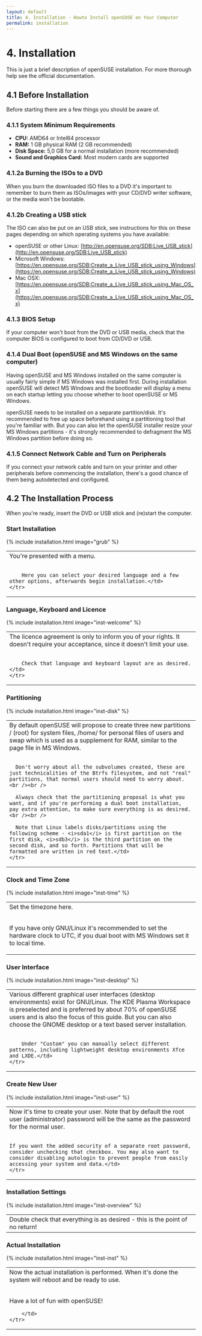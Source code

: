 ```yaml
---
layout: default
title: 4. Installation - Howto Install openSUSE on Your Computer
permalink: installation
---
```


# 4. Installation

This is just a brief description of openSUSE installation. For more thorough help see the official documentation.

## 4.1 Before Installation

Before starting there are a few things you should be aware of.

### 4.1.1 System Minimum Requirements

- **CPU:** AMD64 or Intel64 processor
- **RAM:** 1 GB physical RAM (2 GB recommended)
- **Disk Space:** 5,0 GB for a normal installation (more recommended)
- **Sound and Graphics Card:** Most modern cards are supported

### 4.1.2a Burning the ISOs to a DVD

When you burn the downloaded ISO files to a DVD it's important to remember to burn them as ISOs/images with your CD/DVD writer software, or the media won't be bootable.

### 4.1.2b Creating a USB stick

The ISO can also be put on an USB stick, see instructions for this on these pages depending on which operating systems you have available:

- openSUSE or other Linux: [http://en.opensuse.org/SDB:Live_USB_stick](http://en.opensuse.org/SDB:Live_USB_stick)
- Microsoft Windows: [https://en.opensuse.org/SDB:Create_a_Live_USB_stick_using_Windows](https://en.opensuse.org/SDB:Create_a_Live_USB_stick_using_Windows)
- Mac OSX: [https://en.opensuse.org/SDB:Create_a_Live_USB_stick_using_Mac_OS_x](https://en.opensuse.org/SDB:Create_a_Live_USB_stick_using_Mac_OS_x)

### 4.1.3 BIOS Setup

If your computer won't boot from the DVD or USB media, check that the computer BIOS is configured to boot from CD/DVD or USB.

### 4.1.4 Dual Boot (openSUSE and MS Windows on the same computer)

Having openSUSE and MS Windows installed on the same computer is usually fairly simple if MS Windows was installed first. During installation openSUSE will detect MS Windows and the bootloader will display a menu on each startup letting you choose whether to boot openSUSE or MS Windows.

openSUSE needs to be installed on a separate partition/disk. It's recommended to free up space beforehand using a partitioning tool that you're familiar with. But you can also let the openSUSE installer resize your MS Windows partitions - it's strongly recommended to defragment the MS Windows partition before doing so.

### 4.1.5 Connect Network Cable and Turn on Peripherals

If you connect your network cable and turn on your printer and other peripherals before commencing the installation, there's a good chance of them being autodetected and configured.

## 4.2 The Installation Process

When you're ready, insert the DVD or USB stick and (re)start the computer.

### Start Installation

<table>
	<tr>
		{% include installation.html image="grub" %}
		<td valign="top">You're presented with a menu.<br /><br />

		Here you can select your desired language and a few other options, afterwards begin installation.</td>
	</tr>
</table>

### Language, Keyboard and Licence

<table>
	<tr>
		{% include installation.html image="inst-welcome" %}
		<td valign="top">The licence agreement is only to inform you of your rights. It doesn't require your acceptance, since it doesn't limit your use.<br /><br />

		Check that language and keyboard layout are as desired.</td>
	</tr>
</table>

### Partitioning

<table>
	<tr>
		{% include installation.html image="inst-disk" %}
	  <td valign="top">By default openSUSE will propose to create three new partitions / (root) for system files, /home/ for personal files of users and swap which is used as a supplement for RAM, similar to the page file in MS Windows.<br /><br />

	  Don't worry about all the subvolumes created, these are just technicalities of the Btrfs filesystem, and not "real" partitions, that normal users should need to worry about.<br /><br />

	  Always check that the partitioning proposal is what you want, and if you're performing a dual boot installation, pay extra attention, to make sure everything is as desired.<br /><br />

	  Note that Linux labels disks/partitions using the following scheme - <i>sda1</i> is first partition on the first disk, <i>sdb3</i> is the third partition on the second disk, and so forth. Partitions that will be formatted are written in red text.</td>
	</tr>
</table>

### Clock and Time Zone

<table>
	<tr>
		{% include installation.html image="inst-time" %}
		<td valign="top">Set the timezone here.<br /><br />

If you have only GNU/Linux it's recommended to set the hardware clock to UTC, if you dual boot with MS Windows set it to local time.</td>
	</tr>
</table>

### User Interface

<table>
	<tr>
		{% include installation.html image="inst-desktop" %}
		<td valign="top">Various different graphical user interfaces (desktop environments) exist for GNU/Linux. The KDE Plasma Workspace is preselected and is preferred by about 70% of openSUSE users and is also the focus of this guide. But you can also choose the GNOME desktop or a text based server installation.<br /><br />

		Under "Custom" you can manually select different patterns, including lightweight desktop environments Xfce and LXDE.</td>
	</tr>
</table>

### Create New User

<table>
	<tr>
	{% include installation.html image="inst-user" %}
	<td valign="top">Now it's time to create your user. Note that by default the root user (administrator) password will be the same as the password for the normal user.<br /><br />

	If you want the added security of a separate root password, consider unchecking that checkbox. You may also want to consider disabling autologin to prevent people from easily accessing your system and data.</td>
	</tr>
</table>

### Installation Settings

<table>
	<tr>
		{% include installation.html image="inst-overview" %}
		<td valign="top">Double check that everything is as desired - this is the point of no return!</td>
	</tr>
</table>

### Actual Installation

<table>
	<tr>
		{% include installation.html image="inst-inst" %}
		<td valign="top">Now the actual installation is performed. When it's done the system will reboot and be ready to use.<br /><br />

Have a lot of fun with openSUSE!

		</td>
	</tr>
</table>
